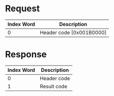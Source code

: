 # Request

| Index Word | Description                |
|------------|----------------------------|
| 0          | Header code \[0x001B0000\] |

# Response

| Index Word | Description |
|------------|-------------|
| 0          | Header code |
| 1          | Result code |